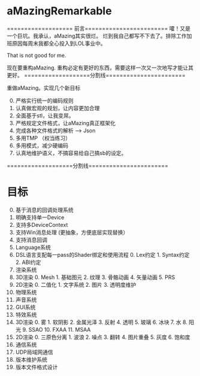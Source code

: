 # aMazingRemarkable
=================== 前言========================
嚯！又是一个巨坑。我承认，aMazing其实很烂。
烂到我自己都写不下去了。排除工作加班原因每周末我都全心投入到LOL事业中。

That is not good for me.

现在要重构aMazing.
重构必定有更好的东西，需要这样一次又一次地写才能让其更好。
===================分割线=======================

重做aMazing。实现几个新目标

0. 严格实行统一的编码规则
1. 认真做宏观的规划，让内容更加合理
2. 全面基于stl，让我变屌。
3. 严格规定文件格式，让aMazing真正框架化
4. 完成各种文件格式的解析 --> Json
5. 多用TMP （权当练习）
6. 多用模式，减少硬编码
7. 认真地维护语义，不搞容易给自己搞sb的设定。

===================分割线=======================

# 目标
0. 基于消息的回调处理系统
  0. 明确支持单一Device
  1. 支持多DeviceContext
  2. 支持Win消息处理 (更抽象，方便底层实现替换）
  3. 支持消息回调
1. Language系统
  0. DSL语言支配每一pass的Shader绑定和使用流程
    0. Lex约定
    1. Syntax约定
    2. ABI约定
2. 渲染系统
  0. 3D渲染
    0. Mesh
    1. 基础图元
    2. 纹理
    3. 骨骼动画
    4. 矢量动画
    5. PRS
  1. 2D渲染
    0. 二值化
    1. 文字系统 
    2. 图片
    3. 透明度维护
3. 物理系统
4. 声音系统
5. GUI系统
6. 特效系统
  0. 3D渲染
    0. 雾
    1. 软阴影
    2. 金属光泽
    3. 反射
    4. 透明
    5. 玻璃
    6. 冰块
    7. 水
    8. 阳光
    9. SSAO
    10. FXAA
    11. MSAA
  1. 2D渲染
    0. 三原色分离
    1. 波浪
    2. 噪点
    3. 翻转
    4. 图片重叠
    5. 灰度
    6. 饱和度
7. 通信系统
  0. UDP局域网通信
8. 版本维护系统
  0. 版本文件格式设计
